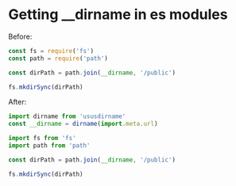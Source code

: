# Getting __dirname in es modules

Before:
```javascript
const fs = require('fs')
const path = require('path')

const dirPath = path.join(__dirname, '/public')

fs.mkdirSync(dirPath)
```
After:

```javascript
import dirname from 'ususdirname'
const __dirname = dirname(import.meta.url)

import fs from 'fs'
import path from 'path'

const dirPath = path.join(__dirname, '/public')

fs.mkdirSync(dirPath)
```
